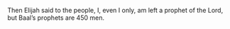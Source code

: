 Then Elijah said to the people, I, even I only, am left a prophet of the Lord, but Baal’s prophets are 450 men.
